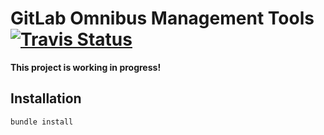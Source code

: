 # GitLab Omnibus Management Tools [![Travis Status][travis-image]][travis-url]

**This project is working in progress!**

## Installation

```bash
bundle install
```

[travis-image]: https://travis-ci.org/uecmma/gitlabomni-manage-tools.svg?branch=master
[travis-url]: https://travis-ci.org/uecmma/gitlabomni-manage-tools.svg?branch=master
